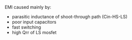 
EMI caused mainly by:

- parasitic inductance of shoot-through path (Cin-HS-LS)
- poor input capacitors
- fast switching
- high Qrr of LS mosfet